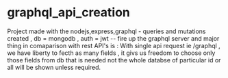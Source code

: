 # graphql_api_creation
Project made with the nodejs,express,graphql - queries and mutations created , db = mongodb , auth = jwt
-- fire up the graphql server and major thing in comaparison with rest API's is :
With single api request ie /graphql , we have liberty to fecth as many fields , it givs us freedom to choose only those fields from db that is needed not the whole databse of particular id or all will be shown unless required.
